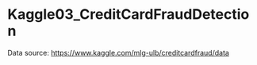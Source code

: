 # Kaggle03_CreditCardFraudDetection







Data source: https://www.kaggle.com/mlg-ulb/creditcardfraud/data
